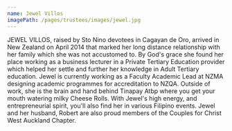 ```yaml
---
name: Jewel Villos
imagePath: /pages/trustees/images/jewel.jpg
---
```

JEWEL VILLOS, raised by Sto Nino devotees in Cagayan de Oro, arrived in New Zealand on April 2014 that marked her long distance relationship with her family which she was not accustomed to. By God's grace she found her place working as a business lecturer in a Private Tertiary Education provider which helped her settle and further her knowledge in Adult Tertiary education. Jewel is currently working as a Faculty Academic Lead at NZMA designing academic programmes for accreditation to NZQA. Outside of work, she is the brain and hand behind Tinapay Atbp where you get your mouth watering milky Cheese Rolls. With Jewel's high energy, and entrepreneurial spirit, you'll also find her in various Filipino events. Jewel and her husband, Robert are also proud members of the Couples for Christ West Auckland Chapter.
